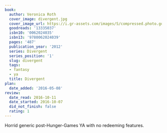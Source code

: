 ```yaml
---
book:
  author: Veronica Roth
  cover_image: divergent.jpg
  cover_image_url: https://i.gr-assets.com/images/S/compressed.photo.goodreads.com/books/1588455221l/13335037._SX98_.jpg
  goodreads: '13335037'
  isbn10: '0062024035'
  isbn13: '9780062024039'
  pages: '487'
  publication_year: '2012'
  series: Divergent
  series_position: '1'
  slug: divergent
  tags:
  - fantasy
  - ya
  title: Divergent
plan:
  date_added: '2016-05-08'
review:
  date_read: 2016-10-11
  date_started: 2016-10-07
  did_not_finish: false
  rating: 1
---
```


Horrid generic post-Hunger-Games YA with no redeeming features.

